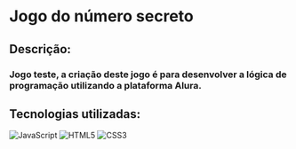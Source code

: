 # Jogo do número secreto
## Descrição: 
### Jogo teste, a criação deste jogo é para desenvolver a lógica de programação utilizando a plataforma Alura.
## Tecnologias utilizadas:
![JavaScript](https://img.shields.io/badge/JavaScript-F7DF1E?style=for-the-badge&logo=javascript&logoColor=black)
![HTML5](https://img.shields.io/badge/HTML5-E34F26?style=for-the-badge&logo=html5&logoColor=white)
![CSS3](https://img.shields.io/badge/CSS3-1572B6?style=for-the-badge&logo=css3&logoColor=white)
